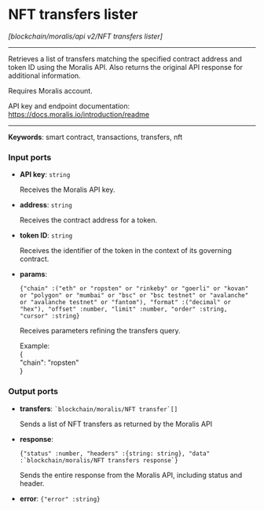 # NFT transfers lister

_[blockchain/moralis/api v2/NFT transfers lister]_

---

Retrieves a list of transfers matching the specified contract address and token ID using the Moralis API. Also returns the original API response for additional information.  
  
Requires Moralis account.  
  
API key and endpoint documentation:  
https://docs.moralis.io/introduction/readme  

---

__Keywords__: smart contract, transactions, transfers, nft

### Input ports

* __API key__: ` string `

    Receives the Moralis API key.  


* __address__: ` string `

    Receives the contract address for a token.  


* __token ID__: ` string `

    Receives the identifier of the token in the context of its governing contract.  


* __params__: 
    ```
    {"chain" :("eth" or "ropsten" or "rinkeby" or "goerli" or "kovan" or "polygon" or "mumbai" or "bsc" or "bsc testnet" or "avalanche" or "avalanche testnet" or "fantom"), "format" :("decimal" or "hex"), "offset" :number, "limit" :number, "order" :string, "cursor" :string}
    ```

    Receives parameters refining the transfers query.  
      
    Example:  
    {  
      "chain": "ropsten"  
    }  

### Output ports

* __transfers__: `` `blockchain/moralis/NFT transfer`[] ``

    Sends a list of NFT transfers as returned by the Moralis API  


* __response__: 
    ```
    {"status" :number, "headers" :{string: string}, "data" :`blockchain/moralis/NFT transfers response`}
    ```

    Sends the entire response from the Moralis API, including status and header.  


* __error__: ` {"error" :string} `

